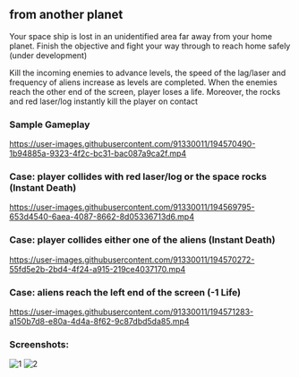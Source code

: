 ## from another planet
Your space ship is lost in an unidentified area far away from your home planet. Finish the objective and fight your way through to reach home safely (under development)

Kill the incoming enemies to advance levels, the speed of the lag/laser and frequency of aliens increase as levels are completed.
When the enemies reach the other end of the screen, player loses a life. Moreover, the rocks and red laser/log instantly kill the player on contact

### Sample Gameplay
https://user-images.githubusercontent.com/91330011/194570490-1b94885a-9323-4f2c-bc31-bac087a9ca2f.mp4

### Case: player collides with red laser/log or the space rocks (Instant Death)
https://user-images.githubusercontent.com/91330011/194569795-653d4540-6aea-4087-8662-8d05336713d6.mp4

### Case: player collides either one of the aliens (Instant Death)
https://user-images.githubusercontent.com/91330011/194570272-55fd5e2b-2bd4-4f24-a915-219ce4037170.mp4

### Case: aliens reach the left end of the screen (-1 Life)
https://user-images.githubusercontent.com/91330011/194571283-a150b7d8-e80a-4d4a-8f62-9c87dbd5da85.mp4

### Screenshots:
![1](https://user-images.githubusercontent.com/91330011/194572150-3b638346-5fbe-4ccc-ba59-e141acbd9667.png)
![2](https://user-images.githubusercontent.com/91330011/194572147-360be121-7285-4642-9543-c387b462493b.png)
